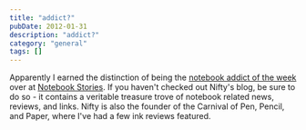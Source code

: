 ```yaml
---
title: "addict?"
pubDate: 2012-01-31
description: "addict?"
category: "general"
tags: []
---
```


Apparently I earned the distinction of being the [notebook addict of the week](http://www.notebookstories.com/2012/01/27/notebook-addict-of-the-week-david-garrett/) over at [Notebook Stories](http://www.notebookstories.com/). If you haven't checked out Nifty's blog, be sure to do so - it contains a veritable treasure trove of notebook related news, reviews, and links. Nifty is also the founder of the Carnival of Pen, Pencil, and Paper, where I've had a few ink reviews featured.
